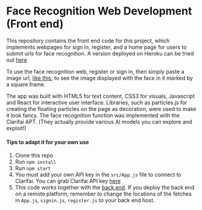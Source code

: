# Face Recognition Web Development (Front end) 
This repository contains the front end code for this project, which implements webpages for sign in, register, and a home page for users to submit urls for face recognition. A version deployed on Heroku can be tried out [here](https://face-recognition-vd.herokuapp.com/)

To  use the face recognition web, register or sign in, then simply paste a image url, [like this](https://goop-img.com/wp-content/uploads/2020/06/Mask-Group-2.png), to see the image displayed with the face in it marked by a square frame.

The app was built with HTML5 for text content, CSS3 for visuals, Javascript and React for interactive user interface. Libraries, such as particles.js for creating the floating particles on the page as decoration, were used to make it look fancy. The face recognition function was implemented with the Clarifai APT. (They actually provide various AI models you can explore and exploit!)

#### Tips to adapt it for your own use
1. Clone this repo
2. Run `npm install`
3. Run `npm start`
4. You must add your own API key in the `src/App.js` file to connect to Clarifai. You can grab Clarifai API key [here](https://www.clarifai.com/)
5. This code works together with the [back end](https://github.com/FuAdventure/face-recognition-api/edit/main/README.md). If you deploy the back end on a remote platform, remember to change the locations of the fetches in `App.js`, `signin.js`, `register.js` to your back end host.
